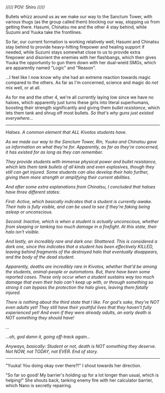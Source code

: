 ///// POV: Shiro /////

Bullets whizz around us as we make our way to the Sanctum Tower, with various thugs (as the group called them) blocking our way, stopping us from getting there. Hasumi, Chinatsu me and the other 4 stay behind, while Suzumi and Yuuka take the frontlines.

So far, our current formation is working relatively well; Hasumi and Chinatsu stay behind to provide heavy-hitting firepower and healing support if needed, while Suzumi stays somewhat close to us to provide extra firepower and disorient the enemies with her flashbangs, which then gives Yuuka the opportunity to gun them down with her dual-wield SMGs, which are apparently named "Logic" and "Reason".

...I feel like I now know why she had an extreme reaction towards magic compared to the others. As far as I'm concerned, science and magic do *not* mix well, or at all.

As for me and the other 4, we're all currently laying low since we have no haloes, which apparently just turns these girls into literal superhumans, boosting their strength significantly and giving them *bullet resistance*, which lets them tank and shrug off most bullets. *So that's why guns just existed everywhere...*

---

*Haloes. A common element that ALL Kivotos students have.*

*As we made our way to the Sanctum Tower, Rin, Yuuka and Chinatsu gave us information on what they're for. Apparently, as far as they're concerned, it has existed for as long as they can remember.*

*They provide students with immense physical power and bullet resistance, which lets them tank bullets of all kinds and even explosives, though they still can get injured. Some students can also develop their halo further, giving them more strength or amplifying their current abilities.*

*And after some extra explanations from Chinatsu, I concluded that haloes have three different states:*

*First: Active, which basically indicates that a student is currently awake. Their halo is fully visible, and can be used to see if they're faking being asleep or unconscious.*

*Second: Inactive, which is when a student is actually unconscious, whether from sleeping or tanking too much damage in a firefight. At this state, their halo isn't visible.*

*And lastly, an incredibly rare and dark one: Shattered. This is considered a dark one, since this indicates that a student has been effectively KILLED, leaving behind fragments of the destroyed halo that eventually disappears, and the body of the dead student.*

*Apparently, deaths are incredibly rare in Kivotos, whether that'd be among the students, animal-people or automatons. But, there have been some reported cases. These only occur when a student sustains way too much damage that even their halo can't keep up with, or through something so strong it can bypass the protection the halo gives, leaving them fatally injured.*

*There is nothing about the third state that I like. For god's sake, they're NOT even adults yet! They still have their youthful lives that they haven't fully experienced yet! And even if they were already adults, an early death is NOT something they should have!*

*...*

*...oh, god damn it, going off-track again...*

*Anyways, basically: Student or not, death is NOT something they deserve. Not NOW, not TODAY, not EVER. End of story.*

---

"Yuuka! You doing okay over there?!" I shout towards her direction.

"So far so good! My barrier's holding up for a lot longer than usual, which is helping!" She shouts back, tanking enemy fire with her calculator barrier, which Nano is secretly repairing.